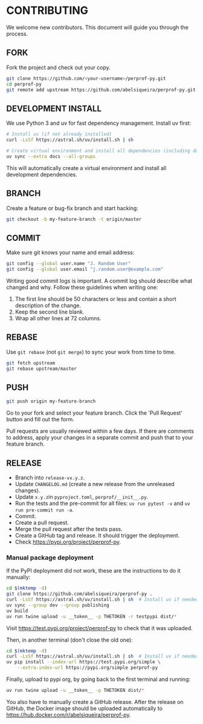# CONTRIBUTING

We welcome new contributors. This document will guide you
through the process.

## FORK

Fork the project and check out your copy.

```bash
git clone https://github.com/<your-username>/perprof-py.git
cd perprof-py
git remote add upstream https://github.com/abelsiqueira/perprof-py.git
```

## DEVELOPMENT INSTALL

We use Python 3 and uv for fast dependency management. Install uv first:

```bash
# Install uv (if not already installed)
curl -LsSf https://astral.sh/uv/install.sh | sh

# Create virtual environment and install all dependencies (including docs)
uv sync --extra docs --all-groups
```

This will automatically create a virtual environment and install all development dependencies.

## BRANCH

Create a feature or bug-fix branch and start hacking:

```bash
git checkout -b my-feature-branch -t origin/master
```

## COMMIT

Make sure git knows your name and email address:

```bash
git config --global user.name "J. Random User"
git config --global user.email "j.random.user@example.com"
```

Writing good commit logs is important.  A commit log should describe what
changed and why.  Follow these guidelines when writing one:

1. The first line should be 50 characters or less and contain a short
   description of the change.
2. Keep the second line blank.
3. Wrap all other lines at 72 columns.

## REBASE

Use `git rebase` (not `git merge`) to sync your work from time to time.

```bash
git fetch upstream
git rebase upstream/master
```

## PUSH

```bash
git push origin my-feature-branch
```

Go to your fork and select your feature branch.  Click
the 'Pull Request' button and fill out the form.

Pull requests are usually reviewed within a few days. If there are comments
to address, apply your changes in a separate commit and push that to your
feature branch.

## RELEASE

- Branch into `release-vx.y.z`.
- Update `CHANGELOG.md` (create a new release from the unreleased changes).
- Update `x.y.z`in `pyproject.toml`, `perprof/__init__.py`.
- Run the tests and the pre-commit for all files: `uv run pytest -v` and `uv run pre-commit run -a`.
- Commit.
- Create a pull request.
- Merge the pull request after the tests pass.
- Create a GitHub tag and release. It should trigger the deployment.
- Check <https://pypi.org/project/perprof-py>.

### Manual package deployment

If the PyPI deployment did not work, these are the instructions to do it manually:

```bash
cd $(mktemp -d)
git clone https://github.com/abelsiqueira/perprof-py .
curl -LsSf https://astral.sh/uv/install.sh | sh  # Install uv if needed
uv sync --group dev --group publishing
uv build
uv run twine upload -u __token__ -p THETOKEN -r testpypi dist/*
```

Visit <https://test.pypi.org/project/perprof-py> to check that it was uploaded.

Then, in another terminal (don't close the old one):

```bash
cd $(mktemp -d)
curl -LsSf https://astral.sh/uv/install.sh | sh  # Install uv if needed
uv pip install --index-url https://test.pypi.org/simple \
    --extra-index-url https://pypi.org/simple perprof-py
```

Finally, upload to pypi org, by going back to the first terminal and running:

```bash
uv run twine upload -u __token__ -p THETOKEN dist/*
```

You also have to manually create a GitHub release.
After the release on GitHub, the Docker image should be uploaded automatically
to <https://hub.docker.com/r/abelsiqueira/perprof-py>.
